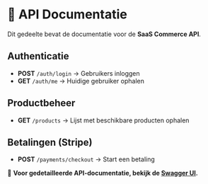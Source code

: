 # 📘 API Documentatie

Dit gedeelte bevat de documentatie voor de **SaaS Commerce API**.

## **Authenticatie**
- **POST** `/auth/login` → Gebruikers inloggen
- **GET** `/auth/me` → Huidige gebruiker ophalen

## **Productbeheer**
- **GET** `/products` → Lijst met beschikbare producten ophalen

## **Betalingen (Stripe)**
- **POST** `/payments/checkout` → Start een betaling

📌 **Voor gedetailleerde API-documentatie, bekijk de [Swagger UI](http://127.0.0.1:8000/docs).**

